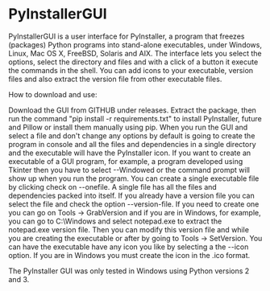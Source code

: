 # PyInstallerGUI

PyInstallerGUI is a user interface for PyInstaller, a program that freezes (packages) Python programs into stand-alone executables, under Windows, Linux, Mac OS X, FreeBSD, Solaris and AIX. The interface lets you select the options, select the directory and files and with a click of a button it execute the commands in the shell. You can add icons to your executable, version files and also extract the version file from other executable files.

How to download and use:

Download the GUI from GITHUB under releases.
Extract the package, then run the command "pip install -r requirements.txt" to install PyInstaller, future and Pillow or install them manually using pip.
When you run the GUI and select a file and don't change any options by default is going to create the program in console and all the files and dependencies in a single directory and the executable will have the PyInstaller icon. If you want to create an executable of a GUI program, for example, a program developed using Tkinter then you have to select --Windowed or the command prompt will show up when you run the program. You can create a single executable file by clicking check on --onefile. A single file has all the files and dependencies packed into itself. If you already have a version file you can select the file and check the option --version-file. If you need to create one you can go on Tools -> GrabVersion and if you are in Windows, for example, you can go to C:\Windows and select notepad.exe to extract the notepad.exe version file. Then you can modify this version file and while you are creating the executable or after by going to Tools -> SetVersion. You can have the executable have any icon you like by selecting a the --icon option. If you are in Windows you must create the icon in the .ico format.



The PyInstaller GUI was only tested in Windows using Python versions 2 and 3.
